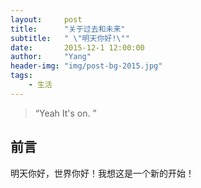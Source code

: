 ```yaml
---
layout:     post
title:      "关于过去和未来"
subtitle:   " \"明天你好!\""
date:       2015-12-1 12:00:00
author:     "Yang"
header-img: "img/post-bg-2015.jpg"
tags:
    - 生活
---
```


> “Yeah It's on. ”


## 前言
   明天你好，世界你好！我想这是一个新的开始！
 


